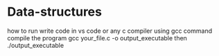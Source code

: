 # Data-structures
how to run 
write code in vs code or any c compiler
using gcc command compile the program
gcc your_file.c -o output_executable
then
./output_executable


